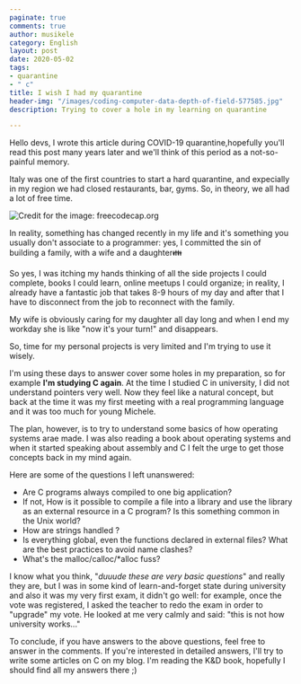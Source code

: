 ```yaml
---
paginate: true
comments: true
author: musikele
category: English
layout: post
date: 2020-05-02
tags:
- quarantine
- " c"
title: I wish I had my quarantine
header-img: "/images/coding-computer-data-depth-of-field-577585.jpg"
description: Trying to cover a hole in my learning on quarantine

---
```

Hello devs, I wrote this article during COVID-19 quarantine,hopefully you'll read this post many years later and we'll think of this period as a not-so-painful memory.

Italy was one of the first countries to start a hard quarantine, and expecially in my region we had closed restaurants, bar, gyms. So, in theory, we all had a lot of free time. 

![Credit for the image: freecodecap.org](https://www.freecodecamp.org/news/content/images/size/w2000/2020/03/FwUlnGszXSVDNjJ-800x450-noPad-1.jpg)

In reality, something has changed recently in my life and it's something you usually don't associate to a programmer: yes, I committed the sin of building a family, with a wife and a daughter👪

So yes, I was itching my hands thinking of all the side projects I could complete, books I could learn, online meetups I could organize; in reality, I already have a fantastic job that takes 8-9 hours of my day and after that I have to disconnect from the job to reconnect with the family.

My wife is obviously caring for my daughter all day long and when I end my workday she is like "now it's your turn!" and disappears.

So, time for my personal projects is very limited and I'm trying to use it wisely. 

I'm using these days to answer cover some holes in my preparation, so for example **I'm studying C again**. At the time I studied C in university, I did not understand pointers very well. Now they feel like a natural concept, but back at the time it was my first meeting with a real programming language and it was too much for young Michele. 

The plan, however, is to try to understand some basics of how operating systems arae made. I was also reading a book about operating systems and when it started speaking about assembly and C I felt the urge to get those concepts back in my mind again.

Here are some of the questions I left unanswered: 

* Are C programs always compiled to one big application? 
* If not, How is it possible to compile a file into a library and use the library as an external resource in a C program? Is this something common in the Unix world?
* How are strings handled ? 
* Is everything global, even the functions declared in external files? What are the best practices to avoid name clashes? 
* What's the malloc/calloc/*alloc fuss? 

I know what you think, "_duuude these are very basic questions_" and really they are, but I was in some kind of learn-and-forget state during university and also it was my very first exam, it didn't go well: for example, once the vote was registered, I asked the teacher to redo the exam in order to "upgrade" my vote. He looked at me very calmly and said: "this is not how university works..." 

To conclude, if you have answers to the above questions, feel free to answer in the comments. If you're interested in detailed answers, I'll try to write some articles on C on my blog. I'm reading the K&D book, hopefully I should find all my answers there ;)